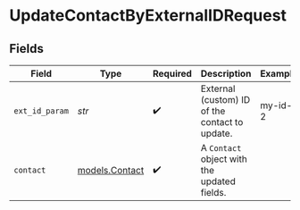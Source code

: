 # UpdateContactByExternalIDRequest


## Fields

| Field                                          | Type                                           | Required                                       | Description                                    | Example                                        |
| ---------------------------------------------- | ---------------------------------------------- | ---------------------------------------------- | ---------------------------------------------- | ---------------------------------------------- |
| `ext_id_param`                                 | *str*                                          | :heavy_check_mark:                             | External (custom) ID of the contact to update. | my-id-2                                        |
| `contact`                                      | [models.Contact](../models/contact.md)         | :heavy_check_mark:                             | A `Contact` object with the updated fields.    |                                                |